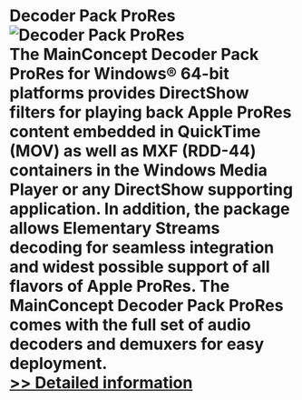 # Decoder Pack ProRes<br />![Decoder Pack ProRes](https://mycommerce.akamaized.net/api/pimages/P300951561/BIG/300951561.PNG)<br />The MainConcept Decoder Pack ProRes for Windows® 64-bit platforms provides DirectShow filters for playing back Apple ProRes content embedded in QuickTime (MOV) as well as MXF (RDD-44) containers in the Windows Media Player or any DirectShow supporting application. In addition, the package allows Elementary Streams decoding for seamless integration and widest possible support of all flavors of Apple ProRes. The MainConcept Decoder Pack ProRes comes with the full set of audio decoders and demuxers for easy deployment.<br />[>> Detailed information](https://secure.element5.com/esales/product.html?productid=300951561&affiliateid=200057808)